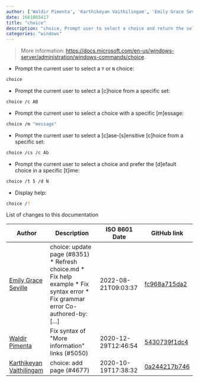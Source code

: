```yaml
---
author: ['Waldir Pimenta', 'Karthikeyan Vaithilingam', 'Emily Grace Seville']
date: 1661065417
title: "choice"
description: "choice, Prompt user to select a choice and return the selected choice index."
categories: "windows"
---
```

> More information: <https://docs.microsoft.com/en-us/windows-server/administration/windows-commands/choice>.

- Prompt the current user to select a `Y` or `N` choice:

```bash
choice
```

- Prompt the current user to select a [c]hoice from a specific set:

```bash
choice /c AB
```

- Prompt the current user to select a choice with a specific [m]essage:

```bash
choice /m "message"
```

- Prompt the current user to select a [c]ase-[s]ensitive [c]hoice from a specific set:

```bash
choice /cs /c Ab
```

- Prompt the current user to select a choice and prefer the [d]efault choice in a specific [t]ime:

```bash
choice /t 5 /d N
```

- Display help:

```bash
choice /?
```
List of changes to this documentation


Author | Description | ISO 8601 Date | GitHub link
------|-----|-----|-----
[Emily Grace Seville](mailto:emilyseville7cf@gmail.com) | choice: update page (#8351) * Refresh choice.md * Fix help example * Fix syntax error * Fix grammar error Co-authored-by: [...] | 2022-08-21T09:03:37 | [fc968a715da2](https://github.com/tldr-pages/tldr/commit/fc968a715da2087cfb82bc02ffd086dad5ddaae8)
[Waldir Pimenta](mailto:waldyrious@gmail.com) | Fix syntax of "More information" links (#5050) | 2020-12-29T12:46:54 | [5430739f1dc4](https://github.com/tldr-pages/tldr/commit/5430739f1dc4d29b85b838e594550ba6c133001f)
[Karthikeyan Vaithilingam](mailto:seenukarthi@gmail.com) | choice: add page (#4677) | 2020-10-19T17:38:32 | [0a244217b746](https://github.com/tldr-pages/tldr/commit/0a244217b746f43af96b4c080d505f7470c259f4)

